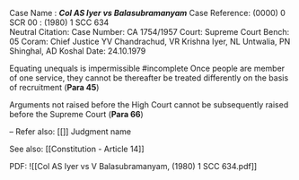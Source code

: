 Case Name : ***Col AS Iyer vs Balasubramanyam***
Case Reference: (0000) 0 SCR 00 : (1980) 1 SCC 634  
Neutral Citation:
Case Number: CA 1754/1957
Court: Supreme Court
Bench: 05
Coram: Chief Justice YV Chandrachud, VR Krishna Iyer, NL Untwalia, PN Shinghal, AD Koshal
Date: 24.10.1979

Equating unequals is impermissible #incomplete 
	Once people are member of one service, they cannot be thereafter be treated differently on the basis of recruitment (**Para 45**)

Arguments not raised before the High Court cannot be subsequently raised before the Supreme Court (**Para 66**)

–
Refer also:
[[]]
Judgment name

See also:
[[Constitution - Article 14]] 

PDF:
![[Col AS Iyer vs V Balasubramanyam, (1980) 1 SCC 634.pdf]]